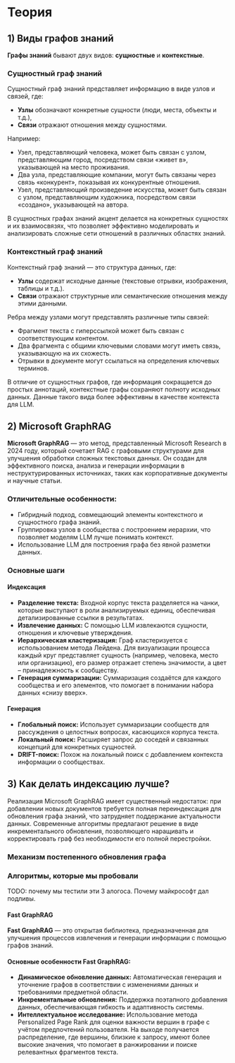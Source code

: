 # Теория

## 1) Виды графов знаний

**Графы знаний** бывают двух видов: **сущностные** и **контекстные**.

### Сущностный граф знаний
Сущностный граф знаний представляет информацию в виде узлов и связей, где:
- **Узлы** обозначают конкретные сущности (люди, места, объекты и т.д.),
- **Связи** отражают отношения между сущностями.

Например:
- Узел, представляющий человека, может быть связан с узлом, представляющим город, посредством связи «живет в», указывающей на место проживания.
- Два узла, представляющие компании, могут быть связаны через связь «конкурент», показывая их конкурентные отношения.
- Узел, представляющий произведение искусства, может быть связан с узлом, представляющим художника, посредством связи «создано», указывающей на автора.

В сущностных графах знаний акцент делается на конкретных сущностях и их взаимосвязях, что позволяет эффективно моделировать и анализировать сложные сети отношений в различных областях знаний.


### Контекстный граф знаний
Контекстный граф знаний — это структура данных, где:
- **Узлы** содержат исходные данные (текстовые отрывки, изображения, таблицы и т.д.).
- **Связи** отражают структурные или семантические отношения между этими данными.

Ребра между узлами могут представлять различные типы связей:
- Фрагмент текста с гиперссылкой может быть связан с соответствующим контентом.
- Два фрагмента с общими ключевыми словами могут иметь связь, указывающую на их схожесть.
- Отрывки в документе могут ссылаться на определения ключевых терминов.

В отличие от сущностных графов, где информация сокращается до простых аннотаций, контекстные графы сохраняют полноту исходных данных. Данные такого вида более эффективны в качестве контекста для LLM. 

## 2) Microsoft GraphRAG

**Microsoft GraphRAG** — это метод, представленный Microsoft Research в 2024 году, который сочетает RAG с графовыми структурами для улучшения обработки сложных текстовых данных. Он создан для эффективного поиска, анализа и генерации информации в неструктурированных источниках, таких как корпоративные документы и научные статьи.

### Отличительные особенности:
- Гибридный подход, совмещающий элементы контекстного и сущностного графа знаний.
- Группировка узлов в сообщества с построением иерархии, что позволяет моделям LLM лучше понимать контекст.
- Использование LLM для построения графа без явной разметки данных.

### Основные шаги
#### Индексация
- **Разделение текста:** Входной корпус текста разделяется на чанки, которые выступают в роли анализируемых единиц, обеспечивая детализированные ссылки в результатах.
- **Извлечение данных:** С помощью LLM извлекаются сущности, отношения и ключевые утверждения.
- **Иерархическая кластеризация:** Граф кластеризуется с использованием метода Лейдена. Для визуализации процесса каждый круг представляет сущность (например, человека, место или организацию), его размер отражает степень значимости, а цвет – принадлежность к сообществу.
- **Генерация суммаризации:** Суммаризация создаётся для каждого сообщества и его элементов, что помогает в понимании набора данных «снизу вверх».

#### Генерация
- **Глобальный поиск:** Использует суммаризации сообществ для рассуждения о целостных вопросах, касающихся корпуса текста.
- **Локальный поиск:** Расширяет запрос до соседей и связанных концепций для конкретных сущностей.
- **DRIFT-поиск:** Похож на локальный поиск с добавлением контекста информации о сообществах.

## 3) Как делать индексацию лучше?

Реализация Microsoft GraphRAG имеет существенный недостаток: при добавлении новых документов требуется полная переиндексация для обновления графа знаний, что затрудняет поддержание актуальности данных. Современные алгоритмы предлагают решение в виде инкрементального обновления, позволяющего наращивать и корректировать граф без необходимости его полной перестройки.

### Механизм постепенного обновления графа


### Алгоритмы, которые мы пробовали

TODO: почему мы тестили эти 3 алогоса. Почему майкрософт дал подливы.

#### Fast GraphRAG
**Fast GraphRAG** — это открытая библиотека, предназначенная для улучшения процессов извлечения и генерации информации с помощью графов знаний.

#### Основные особенности Fast GraphRAG:
- **Динамическое обновление данных:** Автоматическая генерация и уточнение графов в соответствии с изменениями данных и требованиями предметной области.
- **Инкрементальные обновления:** Поддержка поэтапного добавления данных, обеспечивающая гибкость и адаптивность системы.
- **Интеллектуальное исследование:** Использование метода Personalized Page Rank для оценки важности вершин в графе с учётом предпочтений пользователя. На выходе получается распределение, где вершины, близкие к запросу, имеют более высокие значения, что помогает в ранжировании и поиске релевантных фрагментов текста.
